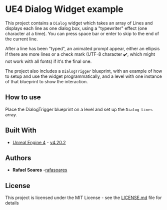 # UE4 Dialog Widget example

This project contains a `Dialog` widget which takes an array of Lines and displays each line as one dialog box, using a "typewriter" effect (one character at a time). You can press space bar or enter to skip to the end of the current line.

After a line has been "typed", an animated prompt appear, either an ellipsis if there are more lines or a check mark (UTF-8 character ✔️, which might not work with all fonts) if it's the final one.

The project also includes a `DialogTrigger` blueprint, with an example of how to setup and use the widget programmatically, and a level with one instance of that blueprint to show the interaction.

## How to use

Place the DialogTrigger blueprint on a level and set up the `Dialog Lines` array.

## Built With

* [Unreal Engine 4](https://www.unrealengine.com) - [v4.20.2](https://github.com/EpicGames/UnrealEngine/releases/tag/4.20.2-release)

## Authors

* **Rafael Soares** -[rafasoares](https://github.com/rafasoares)

## License

This project is licensed under the MIT License - see the [LICENSE.md](LICENSE.md) file for details
